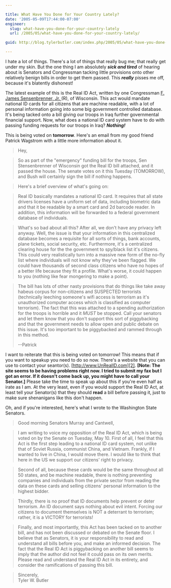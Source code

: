 ```yaml
---

title: What Have You Done for Your Country Lately?
date: '2005-05-09T17:44:00-07:00'
engineer:
  slug: what-have-you-done-for-your-country-lately
  url: /2005/05/what-have-you-done-for-your-country-lately/

guid: http://blog.tylerbutler.com/index.php/2005/05/what-have-you-done-for-your-country-lately/

---
```


I hate a lot of things. There's a lot of things that really bug me; that
really get under my skin. But the one thing I am absolutely **_sick and
tired_** of hearing about is Senators and Congressman tacking little
provisions onto other relatively benign bills in order to get them passed.
This **_really_** pisses me off, because it's blatently dishonest!
  
The latest example of this is the Real ID Act, written by one Congressman [F.
James Sensenbrenner, Jr. ][1](R), of Wisconsin. This act would mandate
national ID cards for all citizens that are machine readable, with a lot of
personal information going into some big government controlled database. It's
being tacked onto a bill giving our troops in Iraq further governmental
financial support. Now, what does a national ID card system have to do with
passing funding requests for our troops in Iraq? **_Nothing!_**
  
This is being voted on **tomorrow**. Here's an email from my good friend
Patrick Wagstrom with a little more information about it.
> Hey,
  
> So as part of the "emergency" funding bill for the troops, Sen Stensenbrenner
of Wisconsin got the Real ID bill attached, and it passed the house. The
senate votes on it this Tuesday (TOMORROW), and Bush will certainly sign the
bill if nothing happens.
  
> Here's a brief overview of what's going on:
  
> Real ID basically mandates a national ID card. It requires that all state
drivers licenses have a uniform set of data, including biometric data and that
it be readable by a smart card and 2d barcode reader. In addition, this
information will be forwarded to a federal government database of individuals.
  
> What's so bad about all this? After all, we don't have any privacy left
anyway. Well, the issue is that your information in this centralized database
becomes a requisite for all sorts of things, bank accounts, plane tickets,
social security, etc. Furthermore, it's a centralized clearing house for the
the government to spy/black list it's citizens. This could very realistically
turn into a massive new form of the no-fly list where individuals will not
know why they've been flagged. We could have thousands of second class
citizens who have no hopes of a better life because they fit a profile. What's
worse, it could happen to you (nothing like fear mongering to make a point).
  
> The bill has lots of other nasty provisions that do things like take away
habeus corpus for non-citizens and SUSPECTED terrorists (technically leeching
someone's wifi access is terrorism as it's unauthorized computer access which
is classified as computer terrorism). The fact that this was attached to a
spending authorization for the troops is horrible and it *MUST* be stopped.
Call your senators and let them know that you don't support this sort of
piggybacking and that the government needs to allow open and public debate on
this issue. It's too important to be piggybacked and rammed through in this
method.
>  
> --Patrick


I want to reiterate that this is being voted on tomorrow! This means that if
you want to speakup you need to do so now. There's a website that you can use
to contact your seantor(s). [http://www.UnRealID.com][2]. **[Note: The site
seems to be having problems right now. I tried to submit my fax but I got an
error. If it doesn't come back up, you might have to call your Senator.]**
Please take the time to speak up about this if you're even half as irate as I
am. At the very least, even if you would support the Real ID Act, at least
tell your Senator(s) that they should **read** a bill before passing it, just
to make sure shenanigans like this don't happen.
  
Oh, and if you're interested, here's what I wrote to the Washington State
Senators.


> Good morning Senators Murray and Cantwell,
  
> I am writing to voice my opposition of the Real ID Act, which is being voted
on by the Senate on Tuesday, May 10. First of all, I feel that this Act is the
first step leading to a national ID card system, not unlike that of Soviet
Russia, communist China, and Vietnam. Frankly, if I wanted to live in China, I
would move there. I would like to think that here in the US we support our
citizens' right to privacy.
  
> Second of all, because these cards would be the same throughout all 50 states,
and be machine readable, there is nothing preventing companies and individuals
from the private sector from reading the data on these cards and selling
citizens' personal information to the highest bidder.
  
> Thirdly, there is no proof that ID documents help prevent or deter terrorism.
An ID document says nothing about evil intent. Forcing our citizens to
document themselves is NOT a deterrant to terrorism; rather, it is a VICTORY
for terrorists!
  
> Finally, and most importantly, this Act has been tacked on to another bill,
and has not been discussed or debated on the Senate floor. I believe that as
Senators, it is your responsibility to read and understand all bills before
you, and make an informed decision. The fact that the Real ID Act is
piggybacking on another bill seems to imply that the author did not feel it
could pass on its own merits. Please read and understand the Real ID Act in
its entirety, and consider the ramifications of passing this bill.
  
> Sincerely,  
Tyler W. Butler

   [1]: http://www.house.gov/sensenbrenner/index.htm
   [2]: http://www.unrealid.com

